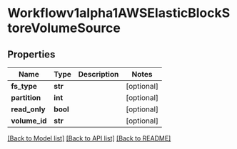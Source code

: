 # Workflowv1alpha1AWSElasticBlockStoreVolumeSource

## Properties
Name | Type | Description | Notes
------------ | ------------- | ------------- | -------------
**fs_type** | **str** |  | [optional] 
**partition** | **int** |  | [optional] 
**read_only** | **bool** |  | [optional] 
**volume_id** | **str** |  | [optional] 

[[Back to Model list]](../README.md#documentation-for-models) [[Back to API list]](../README.md#documentation-for-api-endpoints) [[Back to README]](../README.md)



